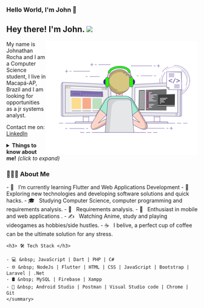 ### Hello World, I'm John 👋

<h2> Hey there! I'm John. <img src="https://github.com/souvikguria98/souvikguria98/blob/master/Hi.gif" width="25"></h2>
<img align="right" alt="GIF" src="https://raw.githubusercontent.com/devSouvik/devSouvik/master/gif3.gif" width="400"/>
<p>My name is Johnathan Rocha and I am a Computer Science student, I live in Macapá-AP, Brazil and I am looking for opportunities as a jr systems analyst. </p>
<p>Contact me on: <a href="https://www.linkedin.com/in/johnathan-rocha-27574a191/">LinkedIn</a></p>

<details>
    <summary> <b>Things to know about me!</b> <i>(click to expand)</i> 
    <br>
    <h3> 👨🏻‍💻 About Me </h3>
    - 🔭 &nbsp; I’m currently learning Flutter and Web Applications Development
    - 🤔 &nbsp; Exploring new technologies and developing software solutions and quick hacks.
    - 🎓 &nbsp; Studying Computer Science, computer programming and requirements analysis.
    - 💼 &nbsp; Requirements analysis.
    - 🌱 &nbsp; Enthusiast in mobile and web applications .
    - ✍️ &nbsp; Watching Anime, study and playing videogames as hobbies/side hustles.
    - ☕ &nbsp; I belive, a perfect cup of coffee can be the ultimate solution for any stress.

    <h3> 🛠 Tech Stack </h3>

    - 💻 &nbsp; JavaScript | Dart | PHP | C#
    - 🌐 &nbsp; NodeJs | Flutter | HTML | CSS | JavaScript | Bootstrap | Laravel | .Net
    - 🛢 &nbsp; MySQL | Firebase | Xampp
    - 🔧 &nbsp; Android Studio | Postman | Visual Studio code | Chrome | Git
    </summary>
</details>



<!-- Here are some ideas to get you started:

- 🔭 I’m currently working on ...
- 🌱 I’m currently learning ...
- 👯 I’m looking to collaborate on ...
- 🤔 I’m looking for help with ...
- 💬 Ask me about ...
- 📫 How to reach me: ...
- 😄 Pronouns: ...
- ⚡ Fun fact: ...
-->
